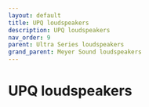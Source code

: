 ```yaml
---
layout: default
title: UPQ loudspeakers
description: UPQ loudspeakers
nav_order: 9
parent: Ultra Series loudspeakers
grand_parent: Meyer Sound loudspeakers
---
```


# UPQ loudspeakers